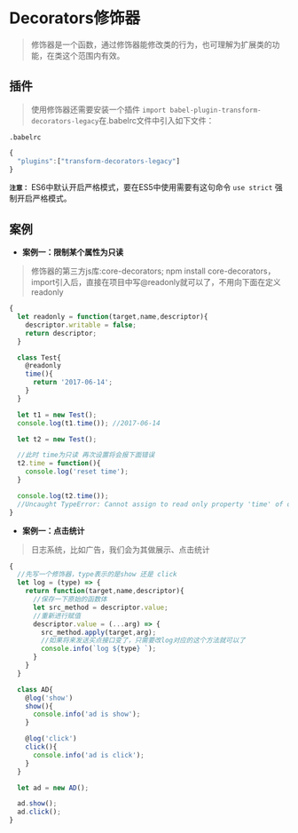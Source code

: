 
# Decorators修饰器
> 修饰器是一个函数，通过修饰器能修改类的行为，也可理解为扩展类的功能，在类这个范围内有效。

## 插件

> 使用修饰器还需要安装一个插件 ```import babel-plugin-transform-decorators-legacy```在.babelrc文件中引入如下文件：

```.babelrc```
```javascript
{
  "plugins":["transform-decorators-legacy"]
}
```

**```注意：```** ES6中默认开启严格模式，要在ES5中使用需要有这句命令 ```use strict``` 强制开启严格模式。

## 案例

- **案例一：限制某个属性为只读**

> 修饰器的第三方js库:core-decorators; npm install core-decorators，import引入后，直接在项目中写@readonly就可以了，不用向下面在定义readonly
```javascript
{
  let readonly = function(target,name,descriptor){
    descriptor.writable = false;
    return descriptor;
  }

  class Test{
    @readonly
    time(){
      return '2017-06-14';
    }
  }

  let t1 = new Test();
  console.log(t1.time()); //2017-06-14

  let t2 = new Test();

  //此时 time为只读 再次设置将会报下面错误
  t2.time = function(){
    console.log('reset time');
  }

  console.log(t2.time());
  //Uncaught TypeError: Cannot assign to read only property 'time' of object '#<Test>'
}
```

- **案例一：点击统计**

> 日志系统，比如广告，我们会为其做展示、点击统计

```javascript
{
  //先写一个修饰器，type表示的是show 还是 click
  let log = (type) => {
    return function(target,name,descriptor){
      //保存一下原始的函数体
      let src_method = descriptor.value;
      //重新进行赋值
      descriptor.value = (...arg) => {
        src_method.apply(target,arg);
        //如果将来发送买点接口变了，只需要改log对应的这个方法就可以了
        console.info(`log ${type} `);
      }
    }
  }

  class AD{
    @log('show')
    show(){
      console.info('ad is show');
    }

    @log('click')
    click(){
      console.info('ad is click');
    }
  }

  let ad = new AD();

  ad.show();
  ad.click();
}
```